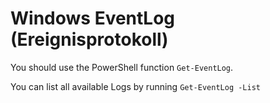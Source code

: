 # Windows EventLog (Ereignisprotokoll)

You should use the PowerShell function `Get-EventLog`.

You can list all available Logs by running `Get-EventLog -List`

